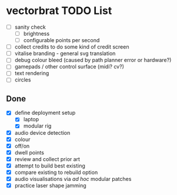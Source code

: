 # vectorbrat TODO List

* [ ] sanity check
  * [ ] brightness
  * [ ] configurable points per second
* [ ] collect credits to do some kind of credit screen
* [ ] vitalise branding - general svg translation
* [ ] debug colour bleed (caused by path planner error or hardware?)
* [ ] gamepads / other control surface (midi? cv?)
* [ ] text rendering
* [ ] circles

## Done

* [x] define deployment setup
  * [x] laptop
  * [x] modular rig
* [x] audio device detection
* [x] colour
* [x] off/on
* [x] dwell points
* [x] review and collect prior art
* [x] attempt to build best existing
* [x] compare existing to rebuild option
* [x] audio visualisations via *ad hoc* modular patches
* [x] practice laser shape jamming